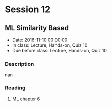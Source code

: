 # Session 12
## ML Similarity Based
- Date: 2016-11-10 00:00:00
- In class: Lecture, Hands-on, Quiz 10
- Due before class: Lecture, Hands-on, Quiz 10
### Description
nan
### Reading
1. ML chapter 6
